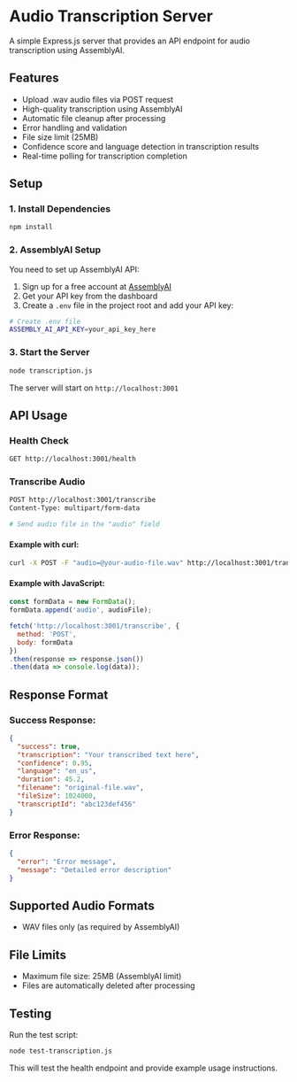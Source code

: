 # Audio Transcription Server

A simple Express.js server that provides an API endpoint for audio transcription using AssemblyAI.

## Features

- Upload .wav audio files via POST request
- High-quality transcription using AssemblyAI
- Automatic file cleanup after processing
- Error handling and validation
- File size limit (25MB)
- Confidence score and language detection in transcription results
- Real-time polling for transcription completion

## Setup

### 1. Install Dependencies

```bash
npm install
```

### 2. AssemblyAI Setup

You need to set up AssemblyAI API:

1. Sign up for a free account at [AssemblyAI](https://www.assemblyai.com/)
2. Get your API key from the dashboard
3. Create a `.env` file in the project root and add your API key:

```bash
# Create .env file
ASSEMBLY_AI_API_KEY=your_api_key_here
```

### 3. Start the Server

```bash
node transcription.js
```

The server will start on `http://localhost:3001`

## API Usage

### Health Check

```bash
GET http://localhost:3001/health
```

### Transcribe Audio

```bash
POST http://localhost:3001/transcribe
Content-Type: multipart/form-data

# Send audio file in the "audio" field
```

#### Example with curl:

```bash
curl -X POST -F "audio=@your-audio-file.wav" http://localhost:3001/transcribe
```

#### Example with JavaScript:

```javascript
const formData = new FormData();
formData.append('audio', audioFile);

fetch('http://localhost:3001/transcribe', {
  method: 'POST',
  body: formData
})
.then(response => response.json())
.then(data => console.log(data));
```

## Response Format

### Success Response:

```json
{
  "success": true,
  "transcription": "Your transcribed text here",
  "confidence": 0.95,
  "language": "en_us",
  "duration": 45.2,
  "filename": "original-file.wav",
  "fileSize": 1024000,
  "transcriptId": "abc123def456"
}
```

### Error Response:

```json
{
  "error": "Error message",
  "message": "Detailed error description"
}
```

## Supported Audio Formats

- WAV files only (as required by AssemblyAI)

## File Limits

- Maximum file size: 25MB (AssemblyAI limit)
- Files are automatically deleted after processing

## Testing

Run the test script:

```bash
node test-transcription.js
```

This will test the health endpoint and provide example usage instructions.
